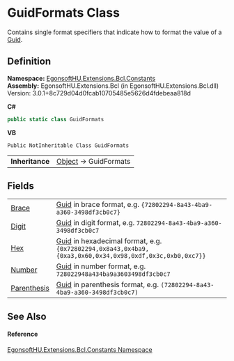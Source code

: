 # GuidFormats Class


Contains single format specifiers that indicate how to format the value of a <a href="https://learn.microsoft.com/dotnet/api/system.guid" target="_blank" rel="noopener noreferrer">Guid</a>.



## Definition
**Namespace:** <a href="N_EgonsoftHU_Extensions_Bcl_Constants.md">EgonsoftHU.Extensions.Bcl.Constants</a>  
**Assembly:** EgonsoftHU.Extensions.Bcl (in EgonsoftHU.Extensions.Bcl.dll) Version: 3.0.1+8c729d04d0fcab10705485e5626d4fdebeaa818d

**C#**
``` C#
public static class GuidFormats
```
**VB**
``` VB
Public NotInheritable Class GuidFormats
```

<table><tr><td><strong>Inheritance</strong></td><td><a href="https://learn.microsoft.com/dotnet/api/system.object" target="_blank" rel="noopener noreferrer">Object</a>  →  GuidFormats</td></tr>
</table>



## Fields
<table>
<tr>
<td><a href="F_EgonsoftHU_Extensions_Bcl_Constants_GuidFormats_Brace.md">Brace</a></td>
<td><a href="https://learn.microsoft.com/dotnet/api/system.guid" target="_blank" rel="noopener noreferrer">Guid</a> in brace format, e.g. <code>{72802294-8a43-4ba9-a360-3498df3cb0c7}</code></td></tr>
<tr>
<td><a href="F_EgonsoftHU_Extensions_Bcl_Constants_GuidFormats_Digit.md">Digit</a></td>
<td><a href="https://learn.microsoft.com/dotnet/api/system.guid" target="_blank" rel="noopener noreferrer">Guid</a> in digit format, e.g. <code>72802294-8a43-4ba9-a360-3498df3cb0c7</code></td></tr>
<tr>
<td><a href="F_EgonsoftHU_Extensions_Bcl_Constants_GuidFormats_Hex.md">Hex</a></td>
<td><a href="https://learn.microsoft.com/dotnet/api/system.guid" target="_blank" rel="noopener noreferrer">Guid</a> in hexadecimal format, e.g. <code>{0x72802294,0x8a43,0x4ba9,{0xa3,0x60,0x34,0x98,0xdf,0x3c,0xb0,0xc7}}</code></td></tr>
<tr>
<td><a href="F_EgonsoftHU_Extensions_Bcl_Constants_GuidFormats_Number.md">Number</a></td>
<td><a href="https://learn.microsoft.com/dotnet/api/system.guid" target="_blank" rel="noopener noreferrer">Guid</a> in number format, e.g. <code>728022948a434ba9a3603498df3cb0c7</code></td></tr>
<tr>
<td><a href="F_EgonsoftHU_Extensions_Bcl_Constants_GuidFormats_Parenthesis.md">Parenthesis</a></td>
<td><a href="https://learn.microsoft.com/dotnet/api/system.guid" target="_blank" rel="noopener noreferrer">Guid</a> in parenthesis format, e.g. <code>(72802294-8a43-4ba9-a360-3498df3cb0c7)</code></td></tr>
</table>

## See Also


#### Reference
<a href="N_EgonsoftHU_Extensions_Bcl_Constants.md">EgonsoftHU.Extensions.Bcl.Constants Namespace</a>  
